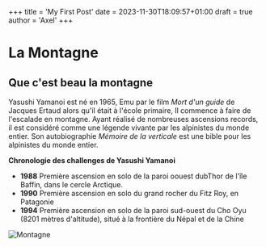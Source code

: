 +++
title = 'My First Post'
date = 2023-11-30T18:09:57+01:00
draft = true
author = 'Axel'
+++

# La Montagne

## Que c'est beau la montagne

Yasushi Yamanoi est né en 1965, Emu par le film *Mort d'un guide* de Jacques Ertaud alors qu'il était à l'école primaire,
Il commence à faire de l'escalade en montagne. Ayant réalisé de nombreuses ascensions records, il est considéré comme une
légende vivante par les alpinistes du monde entier. Son autobiographie *Mémoire de la verticale* est une bible pour les alpinistes
du monde entier.

**Chronologie des challenges de Yasushi Yamanoi**

- **1988** Première ascension en solo de la paroi oouest dubThor de l'île Baffin, dans le cercle Arctique.
- **1990** Première ascension en solo du grand rocher du Fitz Roy, en Patagonie
- **1994** Première ascension en solo de la paroi sud-ouest du Cho Oyu (8201 mètres d'altitude), situé à la frontière du Népal et de la Chine

![Montagne](https://jeromeobiols.com/wordpress/wp-content/uploads/photo-montagne-vallee-blanche-chamonix-mont-blanc.jpg)
